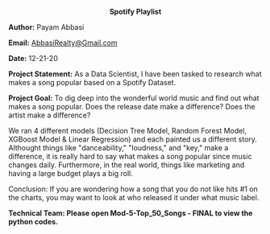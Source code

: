 <b><center>Spotify Playlist</b></center>

<b>Author:</b> Payam Abbasi

<b>Email:</b> AbbasiRealty@Gmail.com

<b>Date:</b> 12-21-20

<b>Project Statement:</b> As a Data Scientist, I have been tasked to research what makes a song popular based on a Spotify Dataset. 

<b>Project Goal:</b> To dig deep into the wonderful world music and find out what makes a song popular. Does the release date make a difference? Does the artist make a difference? 

We ran 4 different models (Decision Tree Model, Random Forest Model, XGBoost Model & Linear Regression) and each painted us a different story. Althought things like "danceability," "loudness," and "key," make a difference, it is really hard to say what makes a song popular since music changes daily. Furthermore, in the real world, things like marketing and having a large budget plays a big roll. 

Conclusion: If you are wondering how a song that you do not like hits #1 on the charts, you may want to look at who released it under what music label. 

<b>Technical Team: Please open Mod-5-Top_50_Songs - FINAL  to view the python codes.</b>
